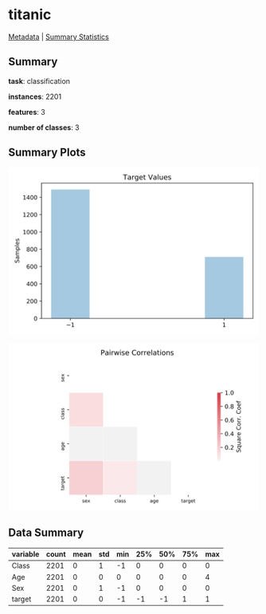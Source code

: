 # titanic

[Metadata](metadata.yaml) | [Summary Statistics](summary_stats.csv)

## Summary

**task**: classification

**instances**: 2201

**features**: 3

**number of classes**: 3

## Summary Plots

![Labels](label.svg)

![Corr](corr.svg)

## Data Summary

|	variable	|	count	|	mean	|	std	|	min	|	25%	|	50%	|	75%	|	max|
| --- | --- | --- | --- | --- | --- | --- | --- | --- |
|	Class	|	2201	|	0	|	1	|	-1	|	0	|	0	|	0	|	0
|	Age	|	2201	|	0	|	0	|	0	|	0	|	0	|	0	|	4
|	Sex	|	2201	|	0	|	1	|	-1	|	0	|	0	|	0	|	0
|	target	|	2201	|	0	|	0	|	-1	|	-1	|	-1	|	1	|	1
